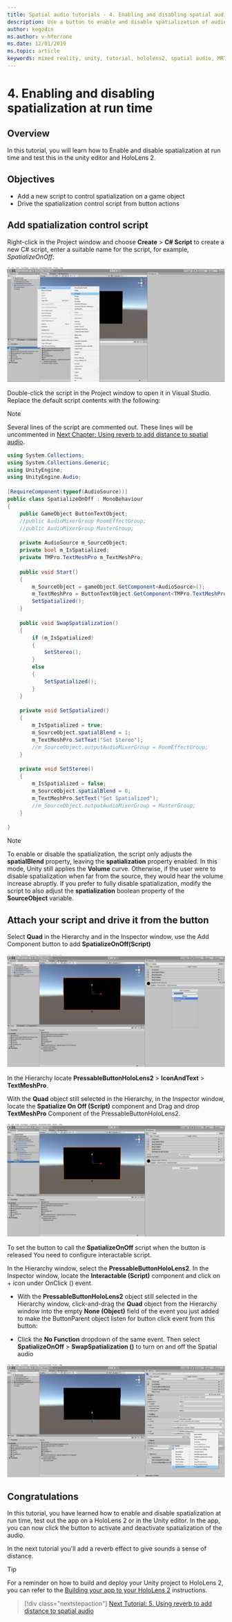 ```yaml
---
title: Spatial audio tutorials - 4. Enabling and disabling spatial audio at run time
description: Use a button to enable and disable spatialization of audio at run time.
author: kegodin
ms.author: v-hferrone
ms.date: 12/01/2019
ms.topic: article
keywords: mixed reality, unity, tutorial, hololens2, spatial audio, MRTK, mixed reality toolkit, UWP, Windows 10, HRTF, head-related transfer function, reverb, Microsoft Spatializer
---
```


# 4. Enabling and disabling spatialization at run time

## Overview

In this tutorial, you will learn how to Enable and disable spatialization at run time and test this in the unity editor and HoloLens 2.

## Objectives

* Add a new script to control spatialization on a game object
* Drive the spatialization control script from button actions

## Add spatialization control script

 Right-click in the Project window and choose **Create** > **C# Script** to create a new C# script, enter a suitable name for the script, for example, _SpatializeOnOff_:

![Create script](images/spatial-audio/spatial-audio-04-section1-step1-1.png)

Double-click the script in the Project window to open it in Visual Studio. Replace the default script contents with the following:

> [!NOTE]
> Several lines of the script are commented out. These lines will be uncommented in [Next Chapter: Using reverb to add distance to spatial audio](unity-spatial-audio-ch5.md).

```c#
using System.Collections;
using System.Collections.Generic;
using UnityEngine;
using UnityEngine.Audio;

[RequireComponent(typeof(AudioSource))]
public class SpatializeOnOff : MonoBehaviour
{
    public GameObject ButtonTextObject;
    //public AudioMixerGroup RoomEffectGroup;
    //public AudioMixerGroup MasterGroup;

    private AudioSource m_SourceObject;
    private bool m_IsSpatialized;
    private TMPro.TextMeshPro m_TextMeshPro;

    public void Start()
    {
        m_SourceObject = gameObject.GetComponent<AudioSource>();
        m_TextMeshPro = ButtonTextObject.GetComponent<TMPro.TextMeshPro>();
        SetSpatialized();
    }

    public void SwapSpatialization()
    {
        if (m_IsSpatialized)
        {
            SetStereo();
        }
        else
        {
            SetSpatialized();
        }
    }

    private void SetSpatialized()
    {
        m_IsSpatialized = true;
        m_SourceObject.spatialBlend = 1;
        m_TextMeshPro.SetText("Set Stereo");
        //m_SourceObject.outputAudioMixerGroup = RoomEffectGroup;
    }

    private void SetStereo()
    {
        m_IsSpatialized = false;
        m_SourceObject.spatialBlend = 0;
        m_TextMeshPro.SetText("Set Spatialized");
        //m_SourceObject.outputAudioMixerGroup = MasterGroup;
    }

}
```

> [!NOTE]
> To enable or disable the spatialization, the script only adjusts the **spatialBlend** property, leaving the **spatialization** property enabled. In this mode, Unity still applies the **Volume** curve. Otherwise, if the user were to disable spatialization when far from the source, they would hear the volume increase abruptly.
> If you prefer to fully disable spatialization, modify the script to also adjust the **spatialization** boolean property of the **SourceObject** variable.

## Attach your script and drive it from the button

Select **Quad** in the Hierarchy and in the Inspector window, use the Add Component button to add **SpatializeOnOff(Script)**

![Add script to quad](images/spatial-audio/spatial-audio-04-section2-step1-1.png)

In the Hierarchy locate **PressableButtonHoloLens2** > **IconAndText** > **TextMeshPro**.

With the **Quad** object still selected in the Hierarchy, in the Inspector window, locate the **Spatialize On Off (Script)** component and Drag and drop **TextMeshPro** Component of the PressableButtonHoloLens2.

![Find the PressableButtonHoloLens2 object in the hierarchy](images/spatial-audio/spatial-audio-04-section2-step1-2.png)

To set the button to call the **SpatializeOnOff** script when the button is released You need to configure interactable script.

In the Hierarchy window, select the **PressableButtonHoloLens2**. In the Inspector window, locate the **Interactable (Script)** component and click on + icon under OnClick () event.

* With the **PressableButtonHoloLens2** object still selected in the Hierarchy window, click-and-drag the **Quad** object from the Hierarchy window into the empty **None (Object)** field of the event you just added to make the ButtonParent object listen for button click event from this button:

* Click the **No Function** dropdown of the same event. Then select **SpatializeOnOff** > **SwapSpatialization ()** to turn on and off the Spatial audio

![Button action settings](images/spatial-audio/spatial-audio-04-section2-step1-3.png)

## Congratulations

In this tutorial, you have learned how to enable and disable spatialization at run time, test out the app on a HoloLens 2 or in the Unity editor. In the app, you can now click the button to activate and deactivate spatialization of the audio.

In the next tutorial you'll add a reverb effect to give sounds a sense of distance.

> [!TIP]
> For a reminder on how to build and deploy your Unity project to HoloLens 2, you can refer to the [Building your app to your HoloLens 2](mr-learning-base-02.md#building-your-application-to-your-hololens-2) instructions.

> [!div class="nextstepaction"]
> [Next Tutorial: 5. Using reverb to add distance to spatial audio](unity-spatial-audio-ch5.md)
